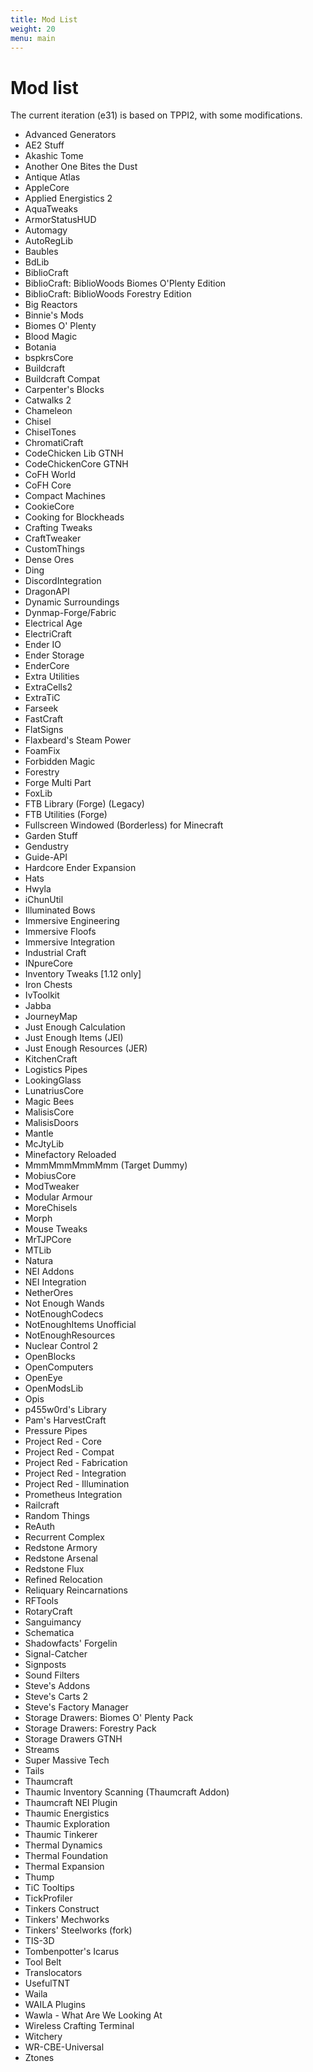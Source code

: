 ```yaml
---
title: Mod List
weight: 20
menu: main
---
```


# Mod list

The current iteration (e31) is based on TPPI2, with some modifications.

- Advanced Generators
- AE2 Stuff
- Akashic Tome
- Another One Bites the Dust
- Antique Atlas
- AppleCore
- Applied Energistics 2
- AquaTweaks
- ArmorStatusHUD
- Automagy
- AutoRegLib
- Baubles
- BdLib
- BiblioCraft
- BiblioCraft: BiblioWoods Biomes O'Plenty Edition
- BiblioCraft: BiblioWoods Forestry Edition
- Big Reactors
- Binnie's Mods
- Biomes O' Plenty
- Blood Magic
- Botania
- bspkrsCore
- Buildcraft
- Buildcraft Compat
- Carpenter's Blocks
- Catwalks 2
- Chameleon
- Chisel
- ChiselTones
- ChromatiCraft
- CodeChicken Lib GTNH
- CodeChickenCore GTNH
- CoFH World
- CoFH Core
- Compact Machines
- CookieCore
- Cooking for Blockheads
- Crafting Tweaks
- CraftTweaker
- CustomThings
- Dense Ores
- Ding
- DiscordIntegration
- DragonAPI
- Dynamic Surroundings
- Dynmap-Forge/Fabric
- Electrical Age
- ElectriCraft
- Ender IO
- Ender Storage
- EnderCore
- Extra Utilities
- ExtraCells2
- ExtraTiC
- Farseek
- FastCraft
- FlatSigns
- Flaxbeard's Steam Power
- FoamFix
- Forbidden Magic
- Forestry
- Forge Multi Part
- FoxLib
- FTB Library (Forge) (Legacy)
- FTB Utilities (Forge)
- Fullscreen Windowed (Borderless) for Minecraft
- Garden Stuff
- Gendustry
- Guide-API
- Hardcore Ender Expansion
- Hats
- Hwyla
- iChunUtil
- Illuminated Bows
- Immersive Engineering
- Immersive Floofs
- Immersive Integration
- Industrial Craft
- INpureCore
- Inventory Tweaks [1.12 only] 
- Iron Chests
- IvToolkit
- Jabba
- JourneyMap
- Just Enough Calculation
- Just Enough Items (JEI)
- Just Enough Resources (JER)
- KitchenCraft
- Logistics Pipes
- LookingGlass
- LunatriusCore
- Magic Bees
- MalisisCore
- MalisisDoors
- Mantle
- McJtyLib
- Minefactory Reloaded
- MmmMmmMmmMmm (Target Dummy)
- MobiusCore
- ModTweaker
- Modular Armour
- MoreChisels
- Morph
- Mouse Tweaks
- MrTJPCore
- MTLib
- Natura
- NEI Addons
- NEI Integration
- NetherOres
- Not Enough Wands
- NotEnoughCodecs
- NotEnoughItems Unofficial
- NotEnoughResources
- Nuclear Control 2
- OpenBlocks
- OpenComputers
- OpenEye
- OpenModsLib
- Opis
- p455w0rd's Library
- Pam's HarvestCraft
- Pressure Pipes
- Project Red - Core
- Project Red - Compat
- Project Red - Fabrication
- Project Red - Integration
- Project Red - Illumination
- Prometheus Integration
- Railcraft
- Random Things
- ReAuth
- Recurrent Complex
- Redstone Armory
- Redstone Arsenal
- Redstone Flux
- Refined Relocation
- Reliquary Reincarnations
- RFTools
- RotaryCraft
- Sanguimancy
- Schematica
- Shadowfacts' Forgelin
- Signal-Catcher
- Signposts
- Sound Filters
- Steve's Addons
- Steve's Carts 2
- Steve's Factory Manager
- Storage Drawers: Biomes O' Plenty Pack
- Storage Drawers: Forestry Pack
- Storage Drawers GTNH
- Streams
- Super Massive Tech
- Tails
- Thaumcraft
- Thaumic Inventory Scanning (Thaumcraft Addon)
- Thaumcraft NEI Plugin
- Thaumic Energistics
- Thaumic Exploration
- Thaumic Tinkerer
- Thermal Dynamics
- Thermal Foundation
- Thermal Expansion
- Thump
- TiC Tooltips
- TickProfiler
- Tinkers Construct
- Tinkers' Mechworks
- Tinkers' Steelworks (fork)
- TIS-3D
- Tombenpotter's Icarus
- Tool Belt
- Translocators
- UsefulTNT
- Waila
- WAILA Plugins
- Wawla - What Are We Looking At
- Wireless Crafting Terminal
- Witchery
- WR-CBE-Universal
- Ztones